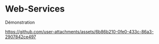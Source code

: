 # Web-Services
Démonstration 


https://github.com/user-attachments/assets/6b86b210-0fe0-433c-86a3-2907842ce497

